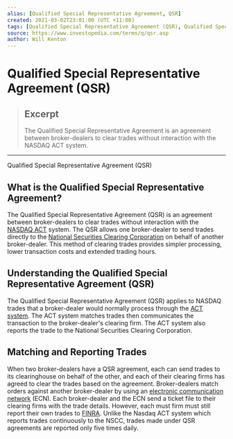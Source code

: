 ```yaml
---
alias: [Qualified Special Representative Agreement, QSR]
created: 2021-03-02T23:01:00 (UTC +11:00)
tags: [Qualified Special Representative Agreement (QSR), Qualified Special Representative Agreement (QSR)]
source: https://www.investopedia.com/terms/q/qsr.asp
author: Will Kenton
---
```


# Qualified Special Representative Agreement (QSR)

> ## Excerpt
> The Qualified Special Representative Agreement is an agreement between broker-dealers to clear trades without interaction with the NASDAQ ACT system.

---

Qualified Special Representative Agreement (QSR)
## What is the Qualified Special Representative Agreement?

The Qualified Special Representative Agreement (QSR) is an agreement between broker-dealers to clear trades without interaction with the [NASDAQ ACT](https://www.investopedia.com/terms/a/act.asp) system. The QSR allows one broker-dealer to send trades directly to the [National Securities Clearing Corporation](https://www.investopedia.com/terms/n/nscc.asp) on behalf of another broker-dealer. This method of clearing trades provides simpler processing, lower transaction costs and extended trading hours.

## Understanding the Qualified Special Representative Agreement (QSR)

The Qualified Special Representative Agreement (QSR) applies to NASDAQ trades that a broker-dealer would normally process through the [ACT system](https://www.investopedia.com/terms/a/act.asp). The ACT system matches trades then communicates the transaction to the broker-dealer's clearing firm. The ACT system also reports the trade to the National Securities Clearing Corporation.

## Matching and Reporting Trades

When two broker-dealers have a QSR agreement, each can send trades to its clearinghouse on behalf of the other, and each of their clearing firms has agreed to clear the trades based on the agreement. Broker-dealers match orders against another broker-dealer by using an [electronic communication network](https://www.investopedia.com/terms/e/ecn.asp) (ECN). Each broker-dealer and the ECN send a ticket file to their clearing firms with the trade details. However, each must firm must still report their own trades to [FINRA](https://www.investopedia.com/terms/f/finra.asp). Unlike the Nasdaq ACT system which reports trades continuously to the NSCC, trades made under QSR agreements are reported only five times daily.
